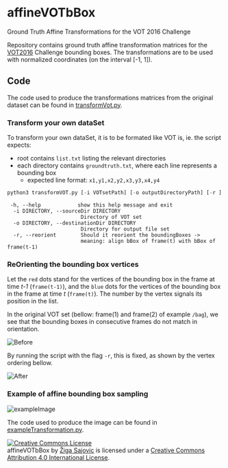 # affineVOTbBox
Ground Truth Affine Transformations for the VOT 2016 Challenge

Repository contains ground truth affine transformation matrices for the [VOT2016](http://www.votchallenge.net/vot2016/dataset.html) Challenge bounding boxes. The transformations are to be used with normalized coordinates (on the interval [-1, 1]).

## Code
The code used to produce the transformations matrices from the original dataset can be found in [transformVot.py](https://github.com/ZigaSajovic/affineVOTbBox/blob/master/transformVOT.py).

### Transform your own dataSet
To transform your own dataSet, it is to be formated like VOT is, ie. the script expects:
* root contains ```list.txt``` listing the relevant directories
* each directory contains ```groundtruth.txt```, where each line represents a bounding box
	* expected line format: ```x1,y1,x2,y2,x3,y3,x4,y4```



```python
python3 transformVOT.py [-i VOTsetPath] [-o outputDirectoryPath] [-r ]
```
```
 -h, --help            show this help message and exit
  -i DIRECTORY, --sourceDir DIRECTORY
                        Directory of VOT set
  -o DIRECTORY, --destinationDir DIRECTORY
                        Directory for output file set
  -r, --reorient        Should it reorient the boundingBoxes ->
                        meaning: align bBox of frame(t) with bBox of frame(t-1)
```
### ReOrienting the bounding box vertices

Let the ```red``` dots stand for the vertices of the bounding box in the frame at time *t-1* (```frame(t-1)```), and the ```blue``` dots for the vertices of the bounding box in the frame at time *t* (```frame(t)```). The number by the vertex signals its position in the list.

In the original VOT set (bellow: frame(1) and frame(2) of example ```/bag```), we see that the bounding boxes in consecutive frames do not match in orientation.

![Before](https://github.com/ZigaSajovic/affineVOTbBox/blob/master/reorderBefore.png)

By running the script with the flag ```-r```, this is fixed, as shown by the vertex ordering bellow.

![After](https://github.com/ZigaSajovic/affineVOTbBox/blob/master/reorderAfter.png)

### Example of affine bounding box sampling

![exampleImage](https://github.com/ZigaSajovic/affineVOTbBox/blob/master/example.png)

The code used to produce the image can be found in [exampleTransformation.py](https://github.com/ZigaSajovic/affineVOTbBox/blob/master/exampleTransformation.py).

<a rel="license" href="http://creativecommons.org/licenses/by/4.0/"><img alt="Creative Commons License" style="border-width:0" src="https://i.creativecommons.org/l/by/4.0/88x31.png" /></a><br /><span xmlns:dct="http://purl.org/dc/terms/" property="dct:title">affineVOTbBox</span> by <a xmlns:cc="http://creativecommons.org/ns#" href="https://si.linkedin.com/in/zigasajovic" property="cc:attributionName" rel="cc:attributionURL">Žiga Sajovic</a> is licensed under a <a rel="license" href="http://creativecommons.org/licenses/by/4.0/">Creative Commons Attribution 4.0 International License</a>.